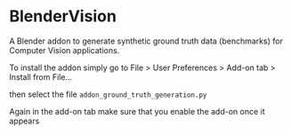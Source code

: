 # BlenderVision
A Blender addon to generate synthetic ground truth data (benchmarks) for Computer Vision applications.




To install the addon simply go to File > User Preferences > Add-on tab > Install from File...

then select the file `addon_ground_truth_generation.py`

Again in the add-on tab make sure that you enable the add-on once it appears
